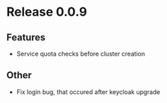 # Release 0.0.9

## Features

- Service quota checks before cluster creation

## Other

- Fix login bug, that occured after keycloak upgrade
